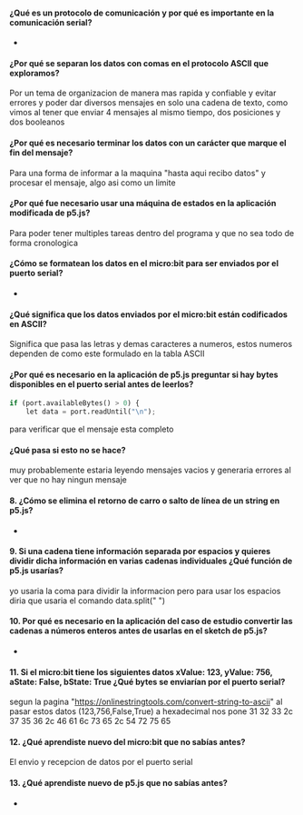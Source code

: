 #### ¿Qué es un protocolo de comunicación y por qué es importante en la comunicación serial?
-

#### ¿Por qué se separan los datos con comas en el protocolo ASCII que exploramos?

Por un tema de organizacion de manera mas rapida y confiable y evitar errores y poder dar diversos mensajes en solo una cadena de texto, como vimos al tener que enviar 4 mensajes al mismo tiempo, dos posiciones y dos booleanos

#### ¿Por qué es necesario terminar los datos con un carácter que marque el fin del mensaje?
Para una forma de informar a la maquina "hasta aqui recibo datos" y procesar el mensaje, algo asi como un limite

#### ¿Por qué fue necesario usar una máquina de estados en la aplicación modificada de p5.js?
Para poder tener multiples tareas dentro del programa y que no sea todo de forma cronologica 

#### ¿Cómo se formatean los datos en el micro:bit para ser enviados por el puerto serial?
-

#### ¿Qué significa que los datos enviados por el micro:bit están codificados en ASCII?

Significa que pasa las letras y demas caracteres a numeros, estos numeros dependen de como este formulado en la tabla ASCII 

#### ¿Por qué es necesario en la aplicación de p5.js preguntar si hay bytes disponibles en el puerto serial antes de leerlos?
``` python
if (port.availableBytes() > 0) {
    let data = port.readUntil("\n");
```
para verificar que el mensaje esta completo 

#### ¿Qué pasa si esto no se hace?

muy probablemente estaria leyendo mensajes vacios y generaria errores al ver que no hay ningun mensaje

#### 8. ¿Cómo se elimina el retorno de carro o salto de línea de un string en p5.js?
-
#### 9. Si una cadena tiene información separada por espacios y quieres dividir dicha información en varias cadenas individuales ¿Qué función de p5.js usarías?
yo usaria la coma para dividir la informacion pero para usar los espacios diria que usaria el comando data.split(" ")

#### 10. Por qué es necesario en la aplicación del caso de estudio convertir las cadenas a números enteros antes de usarlas en el sketch de p5.js?
-

#### 11. Si el micro:bit tiene los siguientes datos xValue: 123, yValue: 756, aState: False, bState: True ¿Qué bytes se enviarían por el puerto serial? 
segun la pagina "https://onlinestringtools.com/convert-string-to-ascii" al pasar estos datos (123,756,False,True) a hexadecimal nos pone  31 32 33 2c 37 35 36 2c 46 61 6c 73 65 2c 54 72 75 65

#### 12. ¿Qué aprendiste nuevo del micro:bit que no sabías antes?
El envio y recepcion de datos por el puerto serial

#### 13. ¿Qué aprendiste nuevo de p5.js que no sabías antes?
-
